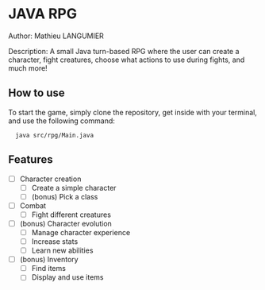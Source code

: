 # JAVA RPG

Author: Mathieu LANGUMIER  

Description: A small Java turn-based RPG where the user can create a character, fight creatures, choose what actions to use during fights, and much more!  

## How to use
To start the game, simply clone the repository, get inside with your terminal, and use the following command:
```shell
  java src/rpg/Main.java
```

## Features
- [ ] Character creation
  - [ ] Create a simple character
  - [ ] (bonus) Pick a class
- [ ] Combat
  - [ ] Fight different creatures
- [ ] (bonus) Character evolution
  - [ ] Manage character experience
  - [ ] Increase stats
  - [ ] Learn new abilities
- [ ] (bonus) Inventory
  - [ ] Find items
  - [ ] Display and use items